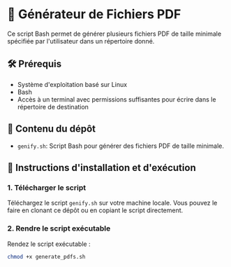 # 📄 Générateur de Fichiers PDF

Ce script Bash permet de générer plusieurs fichiers PDF de taille minimale spécifiée par l'utilisateur dans un répertoire donné.

## 🛠️ Prérequis

- Système d'exploitation basé sur Linux
- Bash
- Accès à un terminal avec permissions suffisantes pour écrire dans le répertoire de destination

## 📜 Contenu du dépôt

- `genify.sh`: Script Bash pour générer des fichiers PDF de taille minimale.

## 🚀 Instructions d'installation et d'exécution

### 1. Télécharger le script

Téléchargez le script `genify.sh` sur votre machine locale. Vous pouvez le faire en clonant ce dépôt ou en copiant le script directement.

### 2. Rendre le script exécutable

Rendez le script exécutable :

```bash
chmod +x generate_pdfs.sh
